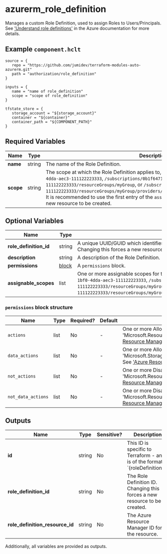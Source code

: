 # azurerm_role_definition

Manages a custom Role Definition, used to assign Roles to Users/Principals. See ['Understand role definitions'](https://docs.microsoft.com/azure/role-based-access-control/role-definitions) in the Azure documentation for more details.

## Example `component.hclt`

```hcl
source = {
   repo = "https://github.com/jumidev/terraform-modules-auto-azurerm.git" 
   path = "authorization/role_definition" 
}

inputs = {
   name = "name of role_definition" 
   scope = "scope of role_definition" 
}

tfstate_store = {
   storage_account = "${storage_account}" 
   container = "${container}" 
   container_path = "${COMPONENT_PATH}" 
}

```

## Required Variables

| Name | Type |  Description |
| ---- | --------- |  ----------- |
| **name** | string |  The name of the Role Definition. | 
| **scope** | string |  The scope at which the Role Definition applies to, such as `/subscriptions/0b1f6471-1bf0-4dda-aec3-111122223333`, `/subscriptions/0b1f6471-1bf0-4dda-aec3-111122223333/resourceGroups/myGroup`, or `/subscriptions/0b1f6471-1bf0-4dda-aec3-111122223333/resourceGroups/myGroup/providers/Microsoft.Compute/virtualMachines/myVM`. It is recommended to use the first entry of the `assignable_scopes`. Changing this forces a new resource to be created. | 

## Optional Variables

| Name | Type |  Description |
| ---- | --------- |  ----------- |
| **role_definition_id** | string |  A unique UUID/GUID which identifies this role - one will be generated if not specified. Changing this forces a new resource to be created. | 
| **description** | string |  A description of the Role Definition. | 
| **permissions** | [block](#permissions-block-structure) |  A `permissions` block. | 
| **assignable_scopes** | list |  One or more assignable scopes for this Role Definition, such as `/subscriptions/0b1f6471-1bf0-4dda-aec3-111122223333`, `/subscriptions/0b1f6471-1bf0-4dda-aec3-111122223333/resourceGroups/myGroup`, or `/subscriptions/0b1f6471-1bf0-4dda-aec3-111122223333/resourceGroups/myGroup/providers/Microsoft.Compute/virtualMachines/myVM`. | 

### `permissions` block structure

| Name | Type | Required? | Default | Description |
| ---- | ---- | --------- | ------- | ----------- |
| `actions` | list | No | - | One or more Allowed Actions, such as '*', 'Microsoft.Resources/subscriptions/resourceGroups/read'. See ['Azure Resource Manager resource provider operations'](https://docs.microsoft.com/azure/role-based-access-control/resource-provider-operations) for details. |
| `data_actions` | list | No | - | One or more Allowed Data Actions, such as '*', 'Microsoft.Storage/storageAccounts/blobServices/containers/blobs/read'. See ['Azure Resource Manager resource provider operations'](https://docs.microsoft.com/azure/role-based-access-control/resource-provider-operations) for details. |
| `not_actions` | list | No | - | One or more Disallowed Actions, such as '*', 'Microsoft.Resources/subscriptions/resourceGroups/read'. See ['Azure Resource Manager resource provider operations'](https://docs.microsoft.com/azure/role-based-access-control/resource-provider-operations) for details. |
| `not_data_actions` | list | No | - | One or more Disallowed Data Actions, such as '*', 'Microsoft.Resources/subscriptions/resourceGroups/read'. See ['Azure Resource Manager resource provider operations'](https://docs.microsoft.com/azure/role-based-access-control/resource-provider-operations) for details. |



## Outputs

| Name | Type | Sensitive? | Description |
| ---- | ---- | --------- | --------- |
| **id** | string | No  | This ID is specific to Terraform - and is of the format `{roleDefinitionId}|{scope}`. | 
| **role_definition_id** | string | No  | The Role Definition ID. Changing this forces a new resource to be created. | 
| **role_definition_resource_id** | string | No  | The Azure Resource Manager ID for the resource. | 

Additionally, all variables are provided as outputs.
